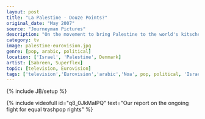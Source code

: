 ```yaml
---
layout: post
title: "La Palestine - Douze Points?"
original_date: "May 2007"
source: "Journeyman Pictures"
description: "On the movement to bring Palestine to the world's kitschest party"
category: tv
image: palestine-eurovision.jpg
genre: [pop, arabic, political]
location: ['Israel', 'Palestine', Denmark]
artist: [Sabreen, Superflex]
topic: [television, Eurovision]
tags: ['television','Eurovision','arabic','Noa', pop, political, 'Israel', 'Palestine', Sabreen, Superflex, Denmark]
---
```

{% include JB/setup %}

{% include videofull id="q8_0JkMaIPQ" text="Our report on the ongoing fight for equal trashpop rights" %}
